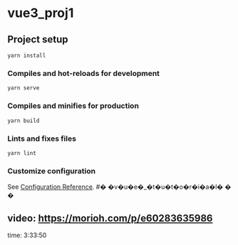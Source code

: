 # vue3_proj1

## Project setup
```
yarn install
```

### Compiles and hot-reloads for development
```
yarn serve
```

### Compiles and minifies for production
```
yarn build
```

### Lints and fixes files
```
yarn lint
```

### Customize configuration
See [Configuration Reference](https://cli.vuejs.org/config/).
#� �v�u�e�_�t�u�t�o�r�i�a�l�
�
�
## video: https://morioh.com/p/e60283635986
time: 3:33:50
